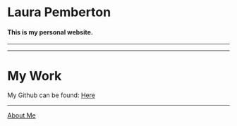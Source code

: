 # Laura Pemberton
#### This is my personal website.


<hr>


<hr>

# My Work
My Github can be found:
<a href="https://github.com/LauraIsCool">Here</a>

<hr>

<a href="aboutme.html">About Me</a>
